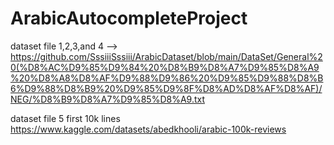 # ArabicAutocompleteProject
dataset file 1,2,3,and 4 --> https://github.com/SssiiiSssiii/ArabicDataset/blob/main/DataSet/General%20(%D8%AC%D9%85%D9%84%20%D8%B9%D8%A7%D9%85%D8%A9%20%D8%A8%D8%AF%D9%88%D9%86%20%D9%85%D9%88%D8%B6%D9%88%D8%B9%20%D9%85%D9%8F%D8%AD%D8%AF%D8%AF)/NEG/%D8%B9%D8%A7%D9%85%D8%A9.txt

dataset file 5 first 10k lines https://www.kaggle.com/datasets/abedkhooli/arabic-100k-reviews
